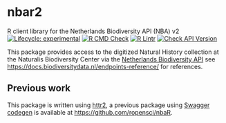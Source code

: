 # nbar2
R client library for the Netherlands Biodiversity API (NBA) v2
[![Lifecycle: experimental](https://img.shields.io/badge/lifecycle-experimental-orange.svg)](https://lifecycle.r-lib.org/articles/stages.html#experimental)
[![R CMD Check](https://github.com/KevCaz/nbar2/actions/workflows/R-CMD-Check.yaml/badge.svg)](https://github.com/KevCaz/nbar2/actions/workflows/R-CMD-Check.yaml)
[![R Lintr](https://github.com/KevCaz/nbar2/actions/workflows/R-Lintr.yaml/badge.svg)](https://github.com/KevCaz/nbar2/actions/workflows/R-Lintr.yaml)
[![Check API Version](https://github.com/KevCaz/nbar2/actions/workflows/Check-API-Version.yaml/badge.svg)](https://github.com/KevCaz/nbar2/actions/workflows/Check-API-Version.yaml)


This package provides access to the digitized Natural
History collection at the Naturalis Biodiversity Center via the
[Netherlands Biodiversity API](http://docs.biodiversitydata.nl/en/latest) 
see https://docs.biodiversitydata.nl/endpoints-reference/ for references.


## Previous work 

This package is written using [httr2](https://cran.r-project.org/web/packages/httr2/index.html), a previous package using [Swagger codegen](https://github.com/swagger-api/swagger-codegen) is available at https://github.com/ropensci/nbaR.